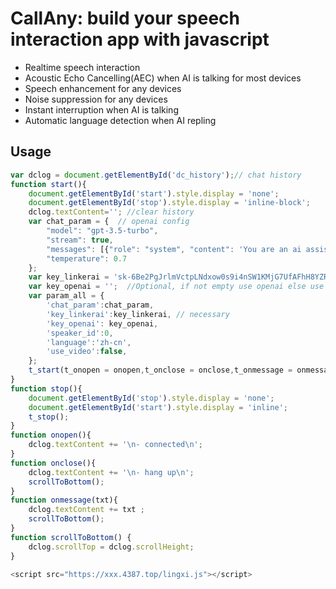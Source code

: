 # CallAny: build your speech interaction app with javascript
- Realtime speech interaction
- Acoustic Echo Cancelling(AEC) when AI is talking for most devices
- Speech enhancement for any devices
- Noise suppression for any devices
- Instant interruption when AI is talking
- Automatic language detection when AI repling

## Usage

```javascript
var dclog = document.getElementById('dc_history');// chat history
function start(){
    document.getElementById('start').style.display = 'none';  
    document.getElementById('stop').style.display = 'inline-block';
    dclog.textContent=''; //clear history
    var chat_param = {  // openai config
        "model": "gpt-3.5-turbo",
        "stream": true,
        "messages": [{"role": "system", "content": 'You are an ai assistant'}],
        "temperature": 0.7
    };
    var key_linkerai = 'sk-6Be2PgJrlmVctpLNdxow0s9i4nSW1KMjG7UfAFhH8YZRX5vu';//Multiple separated by commas
    var key_openai = '';  //Optional, if not empty use openai else use linkerai for chat
    var param_all = {
        'chat_param':chat_param,
        'key_linkerai':key_linkerai, // necessary
        'key_openai': key_openai, 
        'speaker_id':0, 
        'language':'zh-cn',
        'use_video':false,
    };
    t_start(t_onopen = onopen,t_onclose = onclose,t_onmessage = onmessage, param_all = param_all); // start calling
}
function stop(){
    document.getElementById('stop').style.display = 'none';
    document.getElementById('start').style.display = 'inline';
    t_stop();
}
function onopen(){
    dclog.textContent += '\n- connected\n';
}
function onclose(){
    dclog.textContent += '\n- hang up\n';
    scrollToBottom();
}
function onmessage(txt){
    dclog.textContent += txt ;
    scrollToBottom();
}
function scrollToBottom() {
    dclog.scrollTop = dclog.scrollHeight;
}

<script src="https://xxx.4387.top/lingxi.js"></script>
```

